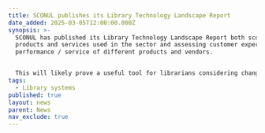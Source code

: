 ```yaml
---
title: SCONUL publishes its Library Technology Landscape Report
date_added: 2025-03-05T12:00:00.000Z
synopsis: >-
  SCONUL has published its Library Technology Landscape Report both scoping the
  products and services used in the sector and assessing customer experience of
  performance / service of different products and vendors.


  This will likely prove a useful tool for librarians considering changes to their existing technology architecture and platforms. Note however that the survey was limited to some 96 institutions. For a more comprehensive overview of the products used in the sector, please refer to the [Who Uses What ](https://www.helibtech.com/who-uses-what/)section of HELibTech which includes details of solutions used by over 180 institutions.
tags:
  - Library systems
published: true
layout: news
parent: News
nav_exclude: true
---
```

